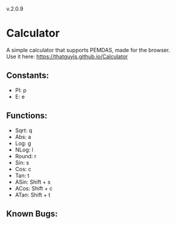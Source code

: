 v.2.0.9
# Calculator

A simple calculator that supports PEMDAS, made for the browser.<br>
Use it here: https://thatguyjs.github.io/Calculator

Constants:
-
- PI: p
- E: e

Functions:
-
- Sqrt: q
- Abs: a
- Log: g
- NLog: l
- Round: r
- Sin: s
- Cos: c
- Tan: t
- ASin: Shift + s
- ACos: Shift + c
- ATan: Shift + t

Known Bugs:
-
